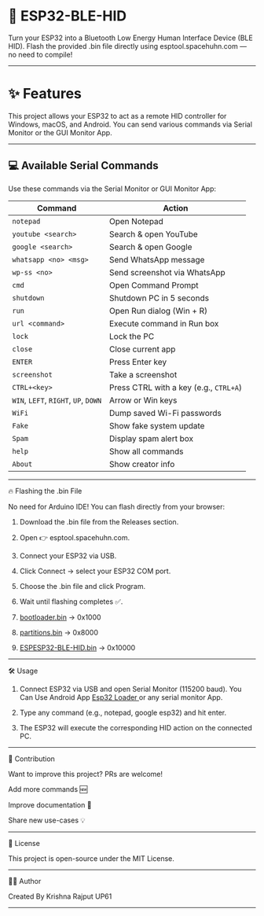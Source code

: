 # 🚀 ESP32-BLE-HID

Turn your ESP32 into a Bluetooth Low Energy Human Interface Device (BLE HID).
Flash the provided .bin file directly using esptool.spacehuhn.com — no need to compile!


---

# ✨ Features

This project allows your ESP32 to act as a remote HID controller for Windows, macOS, and Android.
You can send various commands via Serial Monitor or the GUI Monitor App.


---


## 💻 Available Serial Commands

Use these commands via the Serial Monitor or GUI Monitor App:

| Command | Action |
|--------|--------|
| `notepad` | Open Notepad |
| `youtube <search>` | Search & open YouTube |
| `google <search>` | Search & open Google |
| `whatsapp <no> <msg>` | Send WhatsApp message |
| `wp-ss <no>` | Send screenshot via WhatsApp |
| `cmd` | Open Command Prompt |
| `shutdown` | Shutdown PC in 5 seconds |
| `run` | Open Run dialog (Win + R) |
| `url <command>` | Execute command in Run box |
| `lock` | Lock the PC |
| `close` | Close current app |
| `ENTER` | Press Enter key |
| `screenshot` | Take a screenshot |
| `CTRL+<key>` | Press CTRL with a key (e.g., `CTRL+A`) |
| `WIN`, `LEFT`, `RIGHT`, `UP`, `DOWN` | Arrow or Win keys |
| `WiFi` | Dump saved Wi-Fi passwords |
| `Fake` | Show fake system update |
| `Spam` | Display spam alert box |
| `help` | Show all commands |
| `About` | Show creator info |



---

🔥 Flashing the .bin File

No need for Arduino IDE! You can flash directly from your browser:

1. Download the .bin file from the Releases section.


2. Open 👉 esptool.spacehuhn.com.


3. Connect your ESP32 via USB.


4. Click Connect → select your ESP32 COM port.


5. Choose the .bin file and click Program.


6. Wait until flashing completes ✅.


7. <a href="https://github.com/esp32king/Esp32-Ble-HID/releases/download/Esp32-BLE-HID/bootloader.bin">bootloader.bin</a> → 0x1000

 8. <a href="https://github.com/esp32king/Esp32-Ble-HID/releases/download/Esp32-BLE-HID/partitions.bin">partitions.bin</a> → 0x8000

 9. <a href="https://github.com/esp32king/Esp32-Ble-HID/releases/download/Esp32-BLE-HID/ESPESP32-BLE-HID">ESPESP32-BLE-HID.bin</a> → 0x10000

---

🛠 Usage

1. Connect ESP32 via USB and open Serial Monitor (115200 baud). You Can Use Android App <a href="https://play.google.com/store/apps/details?id=com.bluino.esp32loader">Esp32 Loader </a> or any serial monitor App.


2. Type any command (e.g., notepad, google esp32) and hit enter.


3. The ESP32 will execute the corresponding HID action on the connected PC.




---

🤝 Contribution

Want to improve this project? PRs are welcome!

Add more commands 🆕

Improve documentation 📖

Share new use-cases 💡



---

📜 License

This project is open-source under the MIT License.


---

👨‍💻 Author

Created By Krishna Rajput UP61


---


